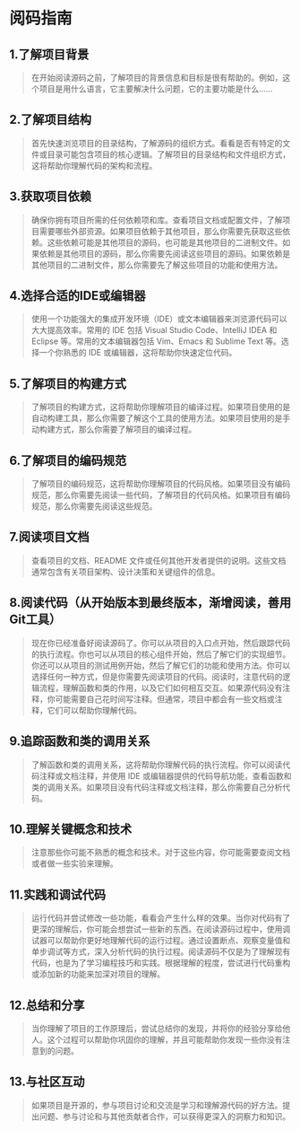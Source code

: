 # 阅码指南

## 1.了解项目背景

> 在开始阅读源码之前，了解项目的背景信息和目标是很有帮助的。例如，这个项目是用什么语言，它主要解决什么问题，它的主要功能是什么......

## 2.了解项目结构

> 首先快速浏览项目的目录结构，了解源码的组织方式。看看是否有特定的文件或目录可能包含项目的核心逻辑。了解项目的目录结构和文件组织方式，这将帮助你理解代码的架构和流程。

## 3.获取项目依赖

> 确保你拥有项目所需的任何依赖项和库。查看项目文档或配置文件，了解项目需要哪些外部资源。如果项目依赖于其他项目，那么你需要先获取这些依赖。这些依赖可能是其他项目的源码，也可能是其他项目的二进制文件。如果依赖是其他项目的源码，那么你需要先阅读这些项目的源码。如果依赖是其他项目的二进制文件，那么你需要先了解这些项目的功能和使用方法。

## 4.选择合适的IDE或编辑器

> 使用一个功能强大的集成开发环境（IDE）或文本编辑器来浏览源代码可以大大提高效率。常用的 IDE 包括 Visual Studio Code、IntelliJ IDEA 和 Eclipse 等。常用的文本编辑器包括 Vim、Emacs 和 Sublime Text 等。选择一个你熟悉的 IDE 或编辑器，这将帮助你快速定位代码。

## 5.了解项目的构建方式

> 了解项目的构建方式，这将帮助你理解项目的编译过程。如果项目使用的是自动构建工具，那么你需要了解这个工具的使用方法。如果项目使用的是手动构建方式，那么你需要了解项目的编译过程。

## 6.了解项目的编码规范

> 了解项目的编码规范，这将帮助你理解项目的代码风格。如果项目没有编码规范，那么你需要先阅读一些代码，了解项目的代码风格。如果项目有编码规范，那么你需要先阅读这些规范。

## 7.阅读项目文档

> 查看项目的文档、README 文件或任何其他开发者提供的说明。这些文档通常包含有关项目架构、设计决策和关键组件的信息。

## 8.阅读代码（从开始版本到最终版本，渐增阅读，善用Git工具）

> 现在你已经准备好阅读源码了。你可以从项目的入口点开始，然后跟踪代码的执行流程。你也可以从项目的核心组件开始，然后了解它们的实现细节。你还可以从项目的测试用例开始，然后了解它们的功能和使用方法。你可以选择任何一种方式，但是你需要先阅读项目的代码。阅读时，注意代码的逻辑流程，理解函数和类的作用，以及它们如何相互交互。如果源代码没有注释，你可能需要自己花时间写注释。但通常，项目中都会有一些文档或注释，它们可以帮助你理解代码。

## 9.追踪函数和类的调用关系

> 了解函数和类的调用关系，这将帮助你理解代码的执行流程。你可以阅读代码注释或文档注释，并使用 IDE 或编辑器提供的代码导航功能，查看函数和类的调用关系。如果项目没有代码注释或文档注释，那么你需要自己分析代码。

## 10.理解关键概念和技术

> 注意那些你可能不熟悉的概念和技术。对于这些内容，你可能需要查阅文档或者做一些实验来理解。

## 11.实践和调试代码

> 运行代码并尝试修改一些功能，看看会产生什么样的效果。当你对代码有了更深的理解后，你可能会想尝试一些新的东西。在阅读源码过程中，使用调试器可以帮助你更好地理解代码的运行过程。通过设置断点、观察变量值和单步调试等方式，深入分析代码的执行过程。阅读源码不仅是为了理解现有代码，也是为了学习编程技巧和实践。根据理解的程度，尝试进行代码重构或添加新的功能来加深对项目的理解。

## 12.总结和分享

> 当你理解了项目的工作原理后，尝试总结你的发现，并将你的经验分享给他人。这个过程可以帮助你巩固你的理解，并且可能帮助你发现一些你没有注意到的问题。

## 13.与社区互动

> 如果项目是开源的，参与项目讨论和交流是学习和理解源代码的好方法。提出问题、参与讨论和与其他贡献者合作，可以获得更深入的洞察力和知识。
